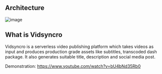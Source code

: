 ## Architecture

![image](https://github.com/nikhil-babar/vidsyncro-backend/assets/115392530/45229c6b-beb3-4efc-b248-dc8c7bc0bb27)

## What is Vidsyncro

Vidsyncro is a serverless video publishing platform which takes videos as input and produces production grade assets like subtitles, transcoded dash package. It also generates suitable title, description and social media post.

Demonstration: https://www.youtube.com/watch?v=bU4bNd35Rb0

